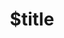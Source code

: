 ---
title: $title
second_title: Aspose.OCR for .NET API 参考
description: $description
type: docs
weight: $weight
url: /zh/net/$ref/
---
